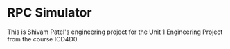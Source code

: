 # RPC Simulator

This is Shivam Patel's engineering project
for the Unit 1 Engineering Project
from the course ICD4D0.